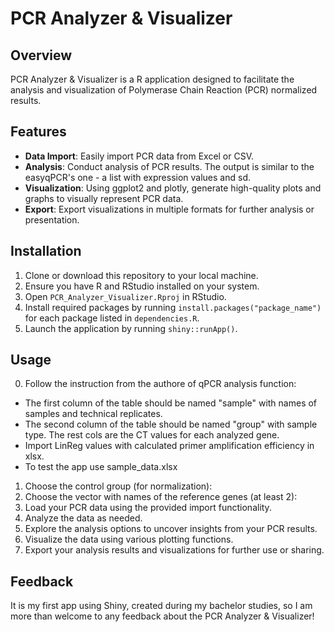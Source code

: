 # PCR Analyzer & Visualizer

## Overview
PCR Analyzer & Visualizer is a  R application designed to facilitate the analysis and visualization of Polymerase Chain Reaction (PCR) normalized results.
## Features
- **Data Import**: Easily import PCR data from Excel or CSV. 
- **Analysis**: Conduct analysis of PCR results. The output is similar to the easyqPCR's one - a list with expression values and sd.
- **Visualization**: Using ggplot2 and plotly, generate high-quality plots and graphs to visually represent PCR data.
- **Export**: Export visualizations in multiple formats for further analysis or presentation.

## Installation
1. Clone or download this repository to your local machine.
2. Ensure you have R and RStudio installed on your system.
3. Open `PCR_Analyzer_Visualizer.Rproj` in RStudio.
4. Install required packages by running `install.packages("package_name")` for each package listed in `dependencies.R`.
5. Launch the application by running `shiny::runApp()`.

## Usage
0. Follow the instruction from the authore of qPCR analysis function:
 - The first column of the table should be named "sample" with names of samples and technical replicates.
 - The second column of the table should be named "group" with sample type. The rest cols are the CT values for each analyzed gene.
 - Import LinReg values with calculated primer amplification efficiency in xlsx.
 - To test the app use sample_data.xlsx
1. Choose the control group (for normalization):
2. Choose the vector with names of the reference genes (at least 2):
3. Load your PCR data using the provided import functionality.
4. Analyze the data as needed.
5. Explore the analysis options to uncover insights from your PCR results.
6. Visualize the data using various plotting functions.
7. Export your analysis results and visualizations for further use or sharing.

## Feedback
It is my first app using Shiny, created during my bachelor studies, so I am more than welcome to any feedback about the PCR Analyzer & Visualizer!
